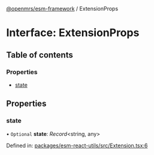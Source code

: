[@openmrs/esm-framework](../API.md) / ExtensionProps

# Interface: ExtensionProps

## Table of contents

### Properties

- [state](extensionprops.md#state)

## Properties

### state

• `Optional` **state**: *Record*<string, any\>

Defined in: [packages/esm-react-utils/src/Extension.tsx:6](https://github.com/nk183/openmrs-esm-core/blob/master/packages/esm-react-utils/src/Extension.tsx#L6)
